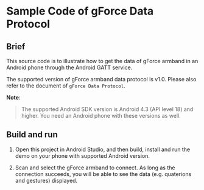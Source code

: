 # Sample Code of gForce Data Protocol

## Brief
This source code is to illustrate how to get the data of gForce armband in
an Android phone through the Android GATT service.

The supported version of gForce armband data protocol is v1.0. Please also
refer to the document of `gForce Data Protocol`.

**Note**:
> The supported Android SDK version is Android 4.3 (API level 18) and higher.
> You need an Android phone with these versions as well.

## Build and run
1. Open this project in Android Studio, and then build, install and run the demo
on your phone with supported Android version.

2. Scan and select the gForce armband to connect. As long as the connection
   succeeds, you will be able to see the data (e.g. quaterions and gestures)
   displayed.
